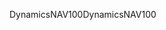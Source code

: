 <span data-ttu-id="b8a49-101">DynamicsNAV100</span><span class="sxs-lookup"><span data-stu-id="b8a49-101">DynamicsNAV100</span></span>